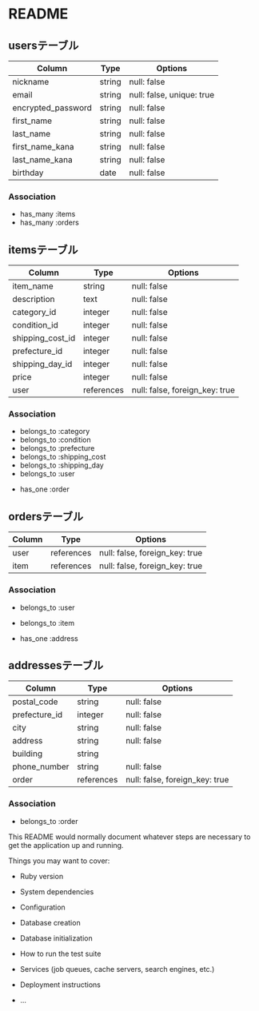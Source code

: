 # README

## usersテーブル
| Column           | Type      | Options                   |
| ---------------- | --------- | ------------------------- |
| nickname         | string    | null: false               |
| email            | string    | null: false, unique: true |
| encrypted_password  | string | null: false |
| first_name       | string    | null: false |
| last_name        | string    | null: false |
| first_name_kana  | string    | null: false |
| last_name_kana   | string    | null: false |
| birthday         | date      | null: false |

### Association

- has_many :items
- has_many :orders


## itemsテーブル
| Column           | Type      | Options                   |
| ---------------- | --------- | ------------------------- |
| item_name        | string    | null: false |
| description      | text      | null: false |
| category_id      | integer   | null: false |
| condition_id     | integer   | null: false |
| shipping_cost_id | integer   | null: false |
| prefecture_id    | integer   | null: false |
| shipping_day_id  | integer   | null: false |
| price            | integer   | null: false |
| user       | references | null: false, foreign_key: true |

### Association

- belongs_to :category
- belongs_to :condition
- belongs_to :prefecture
- belongs_to :shipping_cost
- belongs_to :shipping_day
- belongs_to :user

<!-- DB設計としてはactivestorageのアソシエーションは記載しなくても問題ない
- has_one_attached :images -->
- has_one :order


## ordersテーブル
| Column           | Type      | Options                   |
| ---------------- | --------- | ------------------------- |
| user       | references | null: false, foreign_key: true |
| item       | references | null: false, foreign_key: true |

### Association

- belongs_to :user
- belongs_to :item

- has_one :address

## addressesテーブル
| Column           | Type      | Options                   |
| ---------------- | --------- | ------------------------- |
| postal_code      | string    | null: false |
| prefecture_id    | integer   | null: false |
| city             | string    | null: false |
| address          | string    | null: false |
| building         | string    |             |
| phone_number     | string    | null: false |
| order      | references | null: false, foreign_key: true |

### Association

- belongs_to :order




This README would normally document whatever steps are necessary to get the
application up and running.

Things you may want to cover:

* Ruby version

* System dependencies

* Configuration

* Database creation

* Database initialization

* How to run the test suite

* Services (job queues, cache servers, search engines, etc.)

* Deployment instructions

* ...
